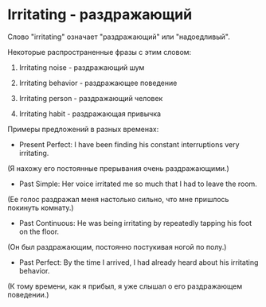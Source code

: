 # Irritating - раздражающий

Слово "irritating" означает "раздражающий" или "надоедливый".

Некоторые распространенные фразы с этим словом:

1. Irritating noise - раздражающий шум

2. Irritating behavior - раздражающее поведение

3. Irritating person - раздражающий человек

4. Irritating habit - раздражающая привычка

Примеры предложений в разных временах:

- Present Perfect: I have been finding his constant interruptions very irritating.

(Я нахожу его постоянные прерывания очень раздражающими.)

- Past Simple: Her voice irritated me so much that I had to leave the room.

(Ее голос раздражал меня настолько сильно, что мне пришлось покинуть комнату.)

- Past Continuous: He was being irritating by repeatedly tapping his foot on the floor.

(Он был раздражающим, постоянно постукивая ногой по полу.)

- Past Perfect: By the time I arrived, I had already heard about his irritating behavior.

(К тому времени, как я прибыл, я уже слышал о его раздражающем поведении.)
